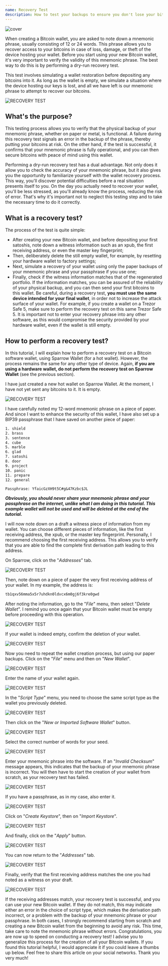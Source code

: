 ```yaml
---
name: Recovery Test
description: How to test your backups to ensure you don't lose your bitcoins?
---
```

![cover](assets/cover.webp)

When creating a Bitcoin wallet, you are asked to note down a mnemonic phrase, usually consisting of 12 or 24 words. This phrase allows you to recover access to your bitcoins in case of loss, damage, or theft of the device hosting your wallet. Before you start using your new Bitcoin wallet, it's very important to verify the validity of this mnemonic phrase. The best way to do this is by performing a dry-run recovery test.

This test involves simulating a wallet restoration before depositing any bitcoins into it. As long as the wallet is empty, we simulate a situation where the device hosting our keys is lost, and all we have left is our mnemonic phrase to attempt to recover our bitcoins.

![RECOVERY TEST](assets/notext/01.webp)

## What's the purpose?

This testing process allows you to verify that the physical backup of your mnemonic phrase, whether on paper or metal, is functional. A failure during this recovery test signals an error in the backup of the phrase, thereby putting your bitcoins at risk. On the other hand, if the test is successful, it confirms that your mnemonic phrase is fully operational, and you can then secure bitcoins with peace of mind using this wallet.

Performing a dry-run recovery test has a dual advantage. Not only does it allow you to check the accuracy of your mnemonic phrase, but it also gives you the opportunity to familiarize yourself with the wallet recovery process. This way, you'll discover potential difficulties before a real situation presents itself to you. On the day you actually need to recover your wallet, you'll be less stressed, as you'll already know the process, reducing the risk of error. That's why it's important not to neglect this testing step and to take the necessary time to do it correctly.

## What is a recovery test?

The process of the test is quite simple:
- After creating your new Bitcoin wallet, and before depositing your first satoshis, note down a witness information such as an xpub, the first receiving address, or even the master key fingerprint;
- Then, deliberately delete the still empty wallet, for example, by resetting your hardware wallet to factory settings;
- Next, simulate a recovery of your wallet using only the paper backups of your mnemonic phrase and your passphrase if you use one;
- Finally, check if the witness information matches that of the regenerated portfolio. If the information matches, you can be assured of the reliability of your physical backup, and you can then send your first bitcoins to this wallet.
Be careful, during a recovery test, **you must use the same device intended for your final wallet**, in order not to increase the attack surface of your wallet. For example, if you create a wallet on a Trezor Safe 5, make sure to perform the recovery test on this same Trezor Safe 5. It is important not to enter your recovery phrase into any other software, as this would compromise the security provided by your hardware wallet, even if the wallet is still empty.

## How to perform a recovery test?

In this tutorial, I will explain how to perform a recovery test on a Bitcoin software wallet, using Sparrow Wallet (for a hot wallet). However, the process remains the same for any other type of device. Again, **if you are using a hardware wallet, do not perform the recovery test on Sparrow Wallet** (see the previous section).

I have just created a new hot wallet on Sparrow Wallet. At the moment, I have not yet sent any bitcoins to it. It is empty.

![RECOVERY TEST](assets/notext/02.webp)

I have carefully noted my 12-word mnemonic phrase on a piece of paper. And since I want to enhance the security of this wallet, I have also set up a BIP39 passphrase that I have saved on another piece of paper:

```txt
1. shield
2. brass
3. sentence
4. cube
5. marble
6. glad
7. satoshi
8. door
9. project
10. panic
11. prepare
12. general
```

```text
Passphrase: YfaicGzXH9t5C#g&47Kzbc$JL
```

***Obviously, you should never share your mnemonic phrase and your passphrase on the internet, unlike what I am doing in this tutorial. This example wallet will not be used and will be deleted at the end of the tutorial.***

I will now note down on a draft a witness piece of information from my wallet. You can choose different pieces of information, like the first receiving address, the xpub, or the master key fingerprint. Personally, I recommend choosing the first receiving address. This allows you to verify that you are able to find the complete first derivation path leading to this address.

On Sparrow, click on the "*Addresses*" tab.

![RECOVERY TEST](assets/notext/03.webp)

Then, note down on a piece of paper the very first receiving address of your wallet. In my example, the address is:

```txt
tb1qxv56mma5x5r7uhdkn0ldvcx6m0gj6f3kre0gwd
```

After noting the information, go to the "*File*" menu, then select "*Delete Wallet*". I remind you once again that your Bitcoin wallet must be empty before proceeding with this operation.

![RECOVERY TEST](assets/notext/04.webp)

If your wallet is indeed empty, confirm the deletion of your wallet.

![RECOVERY TEST](assets/notext/05.webp)

Now you need to repeat the wallet creation process, but using our paper backups. Click on the "*File*" menu and then on "*New Wallet*".

![RECOVERY TEST](assets/notext/06.webp)

Enter the name of your wallet again.

![RECOVERY TEST](assets/notext/07.webp)

In the "*Script Type*" menu, you need to choose the same script type as the wallet you previously deleted.

![RECOVERY TEST](assets/notext/08.webp)

Then click on the "*New or Imported Software Wallet*" button.

![RECOVERY TEST](assets/notext/09.webp)

Select the correct number of words for your seed.

![RECOVERY TEST](assets/notext/10.webp)

Enter your mnemonic phrase into the software. If an "*Invalid Checksum*" message appears, this indicates that the backup of your mnemonic phrase is incorrect. You will then have to start the creation of your wallet from scratch, as your recovery test has failed.

![RECOVERY TEST](assets/notext/11.webp)

If you have a passphrase, as in my case, also enter it.

![RECOVERY TEST](assets/notext/12.webp)

Click on "*Create Keystore*", then on "*Import Keystore*".

![RECOVERY TEST](assets/notext/13.webp)

And finally, click on the "*Apply*" button.

![RECOVERY TEST](assets/notext/14.webp)

You can now return to the "*Addresses*" tab.

![RECOVERY TEST](assets/notext/15.webp)

Finally, verify that the first receiving address matches the one you had noted as a witness on your draft.

![RECOVERY TEST](assets/notext/16.webp)

If the receiving addresses match, your recovery test is successful, and you can use your new Bitcoin wallet. If they do not match, this may indicate either an error in the choice of script type, which makes the derivation path incorrect, or a problem with the backup of your mnemonic phrase or your passphrase. In both cases, I strongly recommend starting from scratch and creating a new Bitcoin wallet from the beginning to avoid any risk. This time, take care to note the mnemonic phrase without errors.
Congratulations, you are now up to speed on conducting a recovery test! I advise you to generalize this process for the creation of all your Bitcoin wallets. If you found this tutorial helpful, I would appreciate it if you could leave a thumbs up below. Feel free to share this article on your social networks. Thank you very much!